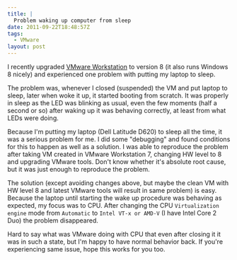```yaml
---
title: |
  Problem waking up computer from sleep
date: 2011-09-22T18:48:57Z
tags:
  - VMware
layout: post
---
```

I recently upgraded [VMware Workstation][1] to version 8 (it also runs Windows 8 nicely) and experienced one problem with putting my laptop to sleep.

The problem was, whenever I closed (suspended) the VM and put laptop to sleep, later when woke it up, it started booting from scratch. It was properly in sleep as the LED was blinking as usual, even the few moments (half a second or so) after waking up it was behaving correctly, at least from what LEDs were doing.

Because I'm putting my laptop (Dell Latitude D620) to sleep all the time, it was a serious problem for me. I did some "debugging" and found conditions for this to happen as well as a solution. I was able to reproduce the problem after taking VM created in VMware Workstation 7, changing HW level to 8 and upgrading VMware tools. Don't know whether it's absolute root cause, but it was just enough to reproduce the problem.

The solution (except avoiding changes above, but maybe the clean VM with HW level 8 and latest VMware tools will result in same problem) is easy. Because the laptop until starting the wake up procedure was behaving as expected, my focus was to CPU. After changing the CPU `Virtualization engine` mode from `Automatic` to `Intel VT-x or AMD-V` (I have Intel Core 2 Duo) the problem disappeared.

Hard to say what was VMware doing with CPU that even after closing it it was in such a state, but I'm happy to have normal behavior back. If you're experiencing same issue, hope this works for you too.

[1]: http://www.vmware.com/products/workstation/